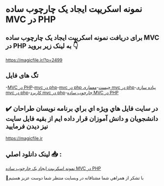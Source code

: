 # نمونه اسکریپت ایجاد یک چارچوب ساده MVC در PHP

## برای دریافت نمونه اسکریپت ایجاد یک چارچوب ساده MVC در PHP به لینک زیر بروید 👇

https://magicfile.ir/?p=2499

## تگ های فایل

-[MVC در PHP](https://magicfile.ir/product/%d8%a7%d8%b3%da%a9%d8%b1%db%8c%d9%be%d8%aa-%d8%a7%db%8c%d8%ac%d8%a7%d8%af-%db%8c%da%a9-%da%86%d8%a7%d8%b1%da%86%d9%88%d8%a8-%d8%b3%d8%a7%d8%af%d9%87-mvc-%d8%af%d8%b1-php/)-[mvc در php](https://magicfile.ir/product/%d8%a7%d8%b3%da%a9%d8%b1%db%8c%d9%be%d8%aa-%d8%a7%db%8c%d8%ac%d8%a7%d8%af-%db%8c%da%a9-%da%86%d8%a7%d8%b1%da%86%d9%88%d8%a8-%d8%b3%d8%a7%d8%af%d9%87-mvc-%d8%af%d8%b1-php/)-[mvc در php چیست](https://magicfile.ir/product/%d8%a7%d8%b3%da%a9%d8%b1%db%8c%d9%be%d8%aa-%d8%a7%db%8c%d8%ac%d8%a7%d8%af-%db%8c%da%a9-%da%86%d8%a7%d8%b1%da%86%d9%88%d8%a8-%d8%b3%d8%a7%d8%af%d9%87-mvc-%d8%af%d8%b1-php/)-[معماری mvc در php](https://magicfile.ir/product/%d8%a7%d8%b3%da%a9%d8%b1%db%8c%d9%be%d8%aa-%d8%a7%db%8c%d8%ac%d8%a7%d8%af-%db%8c%da%a9-%da%86%d8%a7%d8%b1%da%86%d9%88%d8%a8-%d8%b3%d8%a7%d8%af%d9%87-mvc-%d8%af%d8%b1-php/)-[پیاده سازی mvc در php](https://magicfile.ir/product/%d8%a7%d8%b3%da%a9%d8%b1%db%8c%d9%be%d8%aa-%d8%a7%db%8c%d8%ac%d8%a7%d8%af-%db%8c%da%a9-%da%86%d8%a7%d8%b1%da%86%d9%88%d8%a8-%d8%b3%d8%a7%d8%af%d9%87-mvc-%d8%af%d8%b1-php/)-[کاربرد mvc در php](https://magicfile.ir/product/%d8%a7%d8%b3%da%a9%d8%b1%db%8c%d9%be%d8%aa-%d8%a7%db%8c%d8%ac%d8%a7%d8%af-%db%8c%da%a9-%da%86%d8%a7%d8%b1%da%86%d9%88%d8%a8-%d8%b3%d8%a7%d8%af%d9%87-mvc-%d8%af%d8%b1-php/)-[چارچوب ساده MVC در PHP](https://magicfile.ir/product/%d8%a7%d8%b3%da%a9%d8%b1%db%8c%d9%be%d8%aa-%d8%a7%db%8c%d8%ac%d8%a7%d8%af-%db%8c%da%a9-%da%86%d8%a7%d8%b1%da%86%d9%88%d8%a8-%d8%b3%d8%a7%d8%af%d9%87-mvc-%d8%af%d8%b1-php/)

## ✔️ در سايت فايل هاي ويژه اي براي برنامه نويسان طراحان دانشجويان و دانش آموزان قرار داده ايم از بقيه فايل سايت نيز ديدن فرماييد

https://magicfile.ir


## لينک دانلود اصلي 📥 :

[نمونه اسکریپت ایجاد یک چارچوب ساده MVC در PHP](https://magicfile.ir/product/%d8%a7%d8%b3%da%a9%d8%b1%db%8c%d9%be%d8%aa-%d8%a7%db%8c%d8%ac%d8%a7%d8%af-%db%8c%da%a9-%da%86%d8%a7%d8%b1%da%86%d9%88%d8%a8-%d8%b3%d8%a7%d8%af%d9%87-mvc-%d8%af%d8%b1-php/) 


🙏با تشکر از همراهي شما مشتاقانه در وبسایت منتظر شما دوست عزیز هستیم

